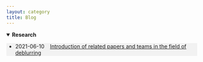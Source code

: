 ```yaml
---
layout: category
title: Blog
---
```


<details open="">
<summary><t-half><span><strong>Research</strong></span></t-half></summary>
<t1>
<ul style="background-color: #f2f2f2;">

<li><p>2021-06-10 &ensp; <a href="https://caihuaye.github.io/blog/2021-06-10-deblur/Deblur.html">Introduction of related papers and teams in the field of deblurring</a></p></li>

</ul>
</t1>
</details>
